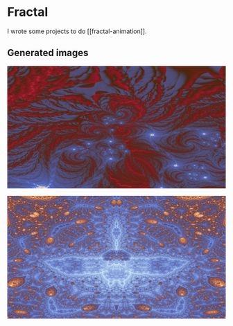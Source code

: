 # Fractal

I wrote some projects to do [[fractal-animation]].

## Generated images

![oldchors](https://raw.githubusercontent.com/TristanCacqueray/demo-render/master/animations/oldchords-2.png)

![buttons](https://raw.githubusercontent.com/TristanCacqueray/demo-render/master/animations/buttons-4.png)
